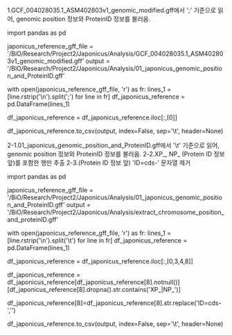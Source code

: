 1.GCF_004028035.1_ASM402803v1_genomic_modified.gff에서 ';' 기준으로 읽어, genomic position 정보와 ProteinID 정보를 불러옴.

import pandas as pd

japonicus_reference_gff_file = '/BiO/Research/Project2/Japonicus/Analysis/GCF_004028035.1_ASM402803v1_genomic_modified.gff'
output = '/BiO/Research/Project2/Japonicus/Analysis/01_japonicus_genomic_position_and_ProteinID.gff'

with open(japonicus_reference_gff_file, 'r') as fr:
    lines_1 = [line.rstrip('\n').split(';') for line in fr]
df_japonicus_reference = pd.DataFrame(lines_1)

df_japonicus_reference = df_japonicus_reference.iloc[:,[0]]

df_japonicus_reference.to_csv(output, index=False, sep='\t', header=None)




2-1.01_japonicus_genomic_position_and_ProteinID.gff에서 '\t' 기준으로 읽어, genomic position 정보와 ProteinID 정보를 불러옴.
2-2.XP_, NP_ (Protein ID 정보 앞)를 포함한 행만 추출
2-3.(Protein ID 정보 앞) 'ID=cds-' 문자열 제거

import pandas as pd

japonicus_reference_gff_file = '/BiO/Research/Project2/Japonicus/Analysis/01_japonicus_genomic_position_and_ProteinID.gff'
output = '/BiO/Research/Project2/Japonicus/Analysis/extract_chromosome_position_and_proteinID.gff'

with open(japonicus_reference_gff_file, 'r') as fr:
    lines_1 = [line.rstrip('\n').split('\t') for line in fr]
df_japonicus_reference = pd.DataFrame(lines_1)

df_japonicus_reference = df_japonicus_reference.iloc[:,[0,3,4,8]]

df_japonicus_reference = df_japonicus_reference[df_japonicus_reference[8].notnull()][df_japonicus_reference[8].dropna().str.contains('XP_|NP_')]

df_japonicus_reference[8]=df_japonicus_reference[8].str.replace('ID=cds-','')

df_japonicus_reference.to_csv(output, index=False, sep='\t', header=None)
